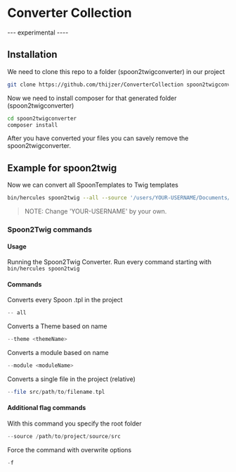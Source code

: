 # Converter Collection

--- experimental ----

## Installation

We need to clone this repo to a folder (spoon2twigconverter) in our project
```bash
git clone https://github.com/thijzer/ConverterCollection spoon2twigconverter
```

Now we need to install composer for that generated folder (spoon2twigconverter)
```bash
cd spoon2twigconverter
composer install
```

After you have converted your files you can savely remove the spoon2twigconverter. 

## Example for spoon2twig
Now we can convert all SpoonTemplates to Twig templates
```bash
bin/hercules spoon2twig --all --source '/users/YOUR-USERNAME/Documents/my-fork-project/src'
```
> NOTE: Change 'YOUR-USERNAME' by your own.

### Spoon2Twig commands

#### Usage

Running the Spoon2Twig Converter.
Run every command starting with `bin/hercules spoon2twig`

#### Commands

Converts every Spoon .tpl in the project
```php
-- all
```

Converts a Theme based on name
```php
--theme <themeName>
```

Converts a module based on name
```php
--module <moduleName>
```

Converts a single file in the project (relative)
```php
--file src/path/to/filename.tpl
```

#### Additional flag commands

With this command you specify the root folder
```php
--source /path/to/project/source/src
```

Force the command with overwrite options
```php
-f
```
